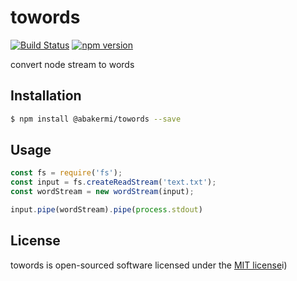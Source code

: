 # towords
[![Build Status](https://travis-ci.com/abakermi/towords.svg?branch=master)](https://travis-ci.com/abakermi/towords) [![npm version](https://badge.fury.io/js/towords.svg)](https://badge.fury.io/js/towords)


convert node stream to words

## Installation

```sh
$ npm install @abakermi/towords --save
```

## Usage

```js
const fs = require('fs');
const input = fs.createReadStream('text.txt');
const wordStream = new wordStream(input);

input.pipe(wordStream).pipe(process.stdout)
```


## License

towords is open-sourced software licensed under the [MIT license](http://opensource.org/licenses/MIT)i)